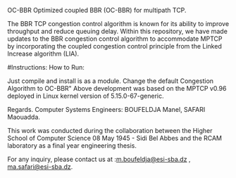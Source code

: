 OC-BBR
Optimized coupled BBR (OC-BBR)  for multipath TCP.

The BBR TCP congestion control algorithm is known for its ability to improve throughput and reduce queuing delay. Within this repository, we have made updates to the BBR congestion control algorithm to accommodate MPTCP by incorporating the coupled congestion control principle from the Linked Increase algorithm (LIA).

#Instructions:
How to Run:

Just compile and install is as a module. Change the default Congestion Algorithm to OC-BBR"
Above development was based on the MPTCP v0.96 deployed in Linux kernel version of 5.15.0-67-generic.

Regards.
Computer Systems Engineers: BOUFELDJA Manel, SAFARI Maouadda.

This work was conducted during the collaboration between the Higher School of Computer Science 08 May 1945 - Sidi Bel Abbes and the RCAM laboratory as a final year engineering thesis.

For any inquiry, please contact us at :m.boufeldja@esi-sba.dz , ma.safari@esi-sba.dz.
